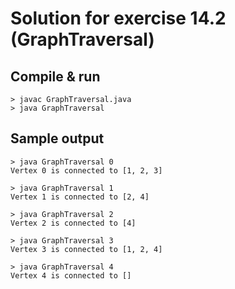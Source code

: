 Solution for exercise 14.2 (GraphTraversal)
====================================

Compile & run
-------------

``` shell
> javac GraphTraversal.java
> java GraphTraversal
```

Sample output
-------------

``` shell
> java GraphTraversal 0
Vertex 0 is connected to [1, 2, 3]
```

``` shell
> java GraphTraversal 1
Vertex 1 is connected to [2, 4]
```

``` shell
> java GraphTraversal 2
Vertex 2 is connected to [4]
```

``` shell
> java GraphTraversal 3
Vertex 3 is connected to [1, 2, 4]
```

``` shell
> java GraphTraversal 4
Vertex 4 is connected to []
```
